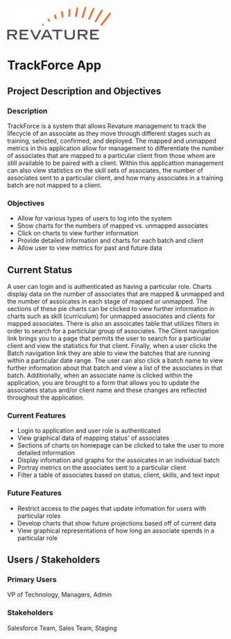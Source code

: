 ![alt text](https://github.com/revaturelabs/trackforce/blob/dev/TrackForce/src/main/webapp/resources/logo.png)

# TrackForce App
## Project Description and Objectives

### Description
TrackForce is a system that allows Revature management to track the lifecycle of an associate as they move through different stages such as training, selected, confirmed, and deployed. The mapped and unmapped metrics in this application allow for management to differentiate the number of associates that are mapped to a particular client from those whom are still available to be paired with a client. Within this applicattion management can also view statistics on the skill sets of associates, the number of associates sent to a particular client, and how many associates in a training batch are not mapped to a client. 
### Objectives
 - Allow for various types of users to log into the system
 - Show charts for the numbers of mapped vs. unmapped associates
 - Click on charts to view further information
 - Provide detailed information and charts for each batch and client
 - Allow user to view metrics for past and future data

## Current Status
A user can login and is authenticated as having a particular role. Charts display data on the number of associates that are mapped & unmapped and the number of assoicates in each stage of mapped or unmapped. The sections of these pie charts can be clicked to view further information in charts such as skill (curriculum) for unmapped associates and clients for mapped associates. There is also an assoicates table that utilizes filters in order to search for a particlular group of associates. The Client navigation link brings you to a page that permits the user to search for a particular client and view the statistics for that client. Finally, when a user clicks the Batch navigation link they are able to view the batches that are running within a particular date range. The user can also click a batch name to view further information about that batch and view a list of the associates in that batch. Additionally, when an associate name is clicked within the application, you are brought to a form that allows you to update the associates status and/or client name and these changes are reflected throughout the application.

### Current Features
 - Login to application and user role is authenticated
 - View graphical data of mapping status' of associates
 - Sections of charts on homepage can be clicked to take the user to more detailed information
 - Display infomation and graphs for the assoicates in an individual batch
 - Portray metrics on the associates sent to a particular client
 - Filter a table of associates based on status, client, skills, and text input

### Future Features
 - Restrict access to the pages that update infomation for users with particular roles
 - Develop charts that show future projections based off of current data
 - View graphical representations of how long an associate spends in a particular role
 
 ## Users / Stakeholders
 
 ### Primary Users
 VP of Technology, Managers, Admin
 
 ### Stakeholders
 Salesforce Team, Sales Team, Staging
